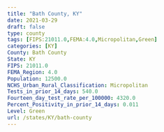 ```yaml
---
title: "Bath County, KY"
date: 2021-03-29
draft: false
type: county
tags: [FIPS:21011.0,FEMA:4.0,Micropolitan,Green]
categories: [KY]
County: Bath County
State: KY
FIPS: 21011.0
FEMA_Region: 4.0
Population: 12500.0
NCHS_Urban_Rural_Classification: Micropolitan
Tests_in_prior_14_days: 540.0
Fourteen_day_test_rate_per_100000: 4320.0
Percent_Positivity_in_prior_14_days: 0.011
Level: Green
url: /states/KY/bath-county
---
```



